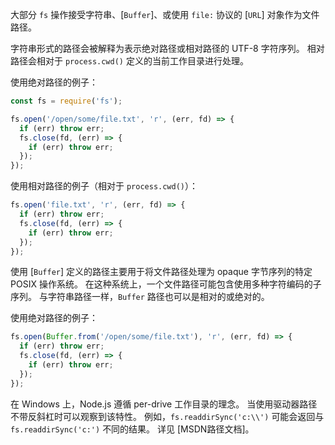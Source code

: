 
大部分 `fs` 操作接受字符串、[`Buffer`]、或使用 `file:` 协议的 [`URL`] 对象作为文件路径。

字符串形式的路径会被解释为表示绝对路径或相对路径的 UTF-8 字符序列。
相对路径会相对于 `process.cwd()` 定义的当前工作目录进行处理。

使用绝对路径的例子：

```js
const fs = require('fs');

fs.open('/open/some/file.txt', 'r', (err, fd) => {
  if (err) throw err;
  fs.close(fd, (err) => {
    if (err) throw err;
  });
});
```

使用相对路径的例子（相对于 `process.cwd()`）：

```js
fs.open('file.txt', 'r', (err, fd) => {
  if (err) throw err;
  fs.close(fd, (err) => {
    if (err) throw err;
  });
});
```

使用 [`Buffer`] 定义的路径主要用于将文件路径处理为 opaque 字节序列的特定 POSIX 操作系统。
在这种系统上，一个文件路径可能包含使用多种字符编码的子序列。
与字符串路径一样，`Buffer` 路径也可以是相对的或绝对的。

使用绝对路径的例子：

```js
fs.open(Buffer.from('/open/some/file.txt'), 'r', (err, fd) => {
  if (err) throw err;
  fs.close(fd, (err) => {
    if (err) throw err;
  });
});
```

在 Windows 上，Node.js 遵循 per-drive 工作目录的理念。
当使用驱动器路径不带反斜杠时可以观察到该特性。
例如，`fs.readdirSync('c:\\')` 可能会返回与 `fs.readdirSync('c:')` 不同的结果。
详见 [MSDN路径文档]。


